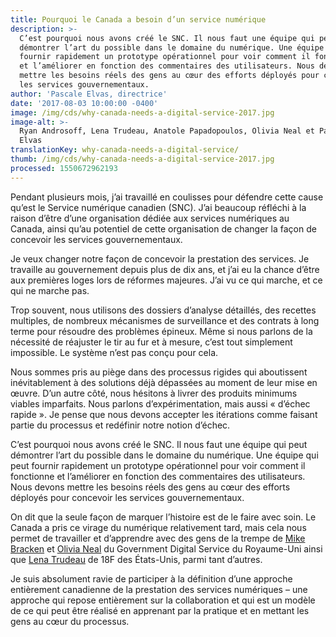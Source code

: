 ```yaml
---
title: Pourquoi le Canada a besoin d’un service numérique
description: >-
  C’est pourquoi nous avons créé le SNC. Il nous faut une équipe qui peut
  démontrer l’art du possible dans le domaine du numérique. Une équipe qui peut
  fournir rapidement un prototype opérationnel pour voir comment il fonctionne
  et l’améliorer en fonction des commentaires des utilisateurs. Nous devons
  mettre les besoins réels des gens au cœur des efforts déployés pour concevoir
  les services gouvernementaux.
author: 'Pascale Elvas, directrice'
date: '2017-08-03 10:00:00 -0400'
image: /img/cds/why-canada-needs-a-digital-service-2017.jpg
image-alt: >-
  Ryan Androsoff, Lena Trudeau, Anatole Papadopoulos, Olivia Neal et Pascale
  Elvas
translationKey: why-canada-needs-a-digital-service/
thumb: /img/cds/why-canada-needs-a-digital-service-2017.jpg
processed: 1550672962193
---
```

Pendant plusieurs mois, j’ai travaillé en coulisses pour défendre cette cause qu’est le Service numérique canadien (SNC). J’ai beaucoup réfléchi à la raison d’être d’une organisation dédiée aux services numériques au Canada, ainsi qu’au potentiel de cette organisation de changer la façon de concevoir les services gouvernementaux. 

Je veux changer notre façon de concevoir la prestation des services. Je travaille au gouvernement depuis plus de dix ans, et j’ai eu la chance d’être aux premières loges lors de réformes majeures. J’ai vu ce qui marche, et ce qui ne marche pas.

Trop souvent, nous utilisons des dossiers d’analyse détaillés, des recettes multiples, de nombreux mécanismes de surveillance et des contrats à long terme pour résoudre des problèmes épineux. Même si nous parlons de la nécessité de réajuster le tir au fur et à mesure, c’est tout simplement impossible. Le système n’est pas conçu pour cela.

Nous sommes pris au piège dans des processus rigides qui aboutissent inévitablement à des solutions déjà dépassées au moment de leur mise en œuvre. D’un autre côté, nous hésitons à livrer des produits minimums viables imparfaits. Nous parlons d’expérimentation, mais aussi «&nbsp;d’échec rapide&nbsp;». Je pense que nous devons accepter les itérations comme faisant partie du processus et redéfinir notre notion d’échec.

C’est pourquoi nous avons créé le SNC. Il nous faut une équipe qui peut démontrer l’art du possible dans le domaine du numérique. Une équipe qui peut fournir rapidement un prototype opérationnel pour voir comment il fonctionne et l’améliorer en fonction des commentaires des utilisateurs. Nous devons mettre les besoins réels des gens au cœur des efforts déployés pour concevoir les services gouvernementaux. 

On dit que la seule façon de marquer l’histoire est de le faire avec soin. Le Canada a pris ce virage du numérique relativement tard, mais cela nous permet de travailler et d’apprendre avec des gens de la trempe de [Mike Bracken](https://twitter.com/MTBracken) et [Olivia Neal](https://twitter.com/LivNeal) du Government Digital Service du Royaume-Uni ainsi que [Lena Trudeau](https://twitter.com/ltrudeau) de 18F des États-Unis, parmi tant d’autres.

Je suis absolument ravie de participer à la définition d’une approche entièrement canadienne de la prestation des services numériques – une approche qui repose entièrement sur la collaboration et qui est un modèle de ce qui peut être réalisé en apprenant par la pratique et en mettant les gens au cœur du processus.

